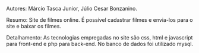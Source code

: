 Autores: Márcio Tasca Junior, Júlio Cesar Bonzanino.

Resumo: Site de filmes online. É possível cadastrar filmes e envia-los para o site e baixar os filmes.

Detalhamento: As tecnologias empregadas no site são css, html e javascript para front-end e php para back-end. No banco de dados foi utilizado mysql.